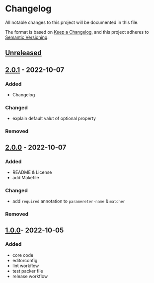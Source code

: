 # Changelog

All notable changes to this project will be documented in this file.

The format is based on [Keep a Changelog](https://keepachangelog.com/en/1.0.0/),
and this project adheres to [Semantic Versioning](https://semver.org/spec/v2.0.0.html).

## [Unreleased]

## [2.0.1] - 2022-10-07

### Added

- Changelog

### Changed

- explain default valut of optional property

### Removed

## [2.0.0] - 2022-10-07

### Added

- README & License
- add Makefile

### Changed

- add `required` annotation to `paramereter-name` & `matcher`

### Removed

## [1.0.0]- 2022-10-05

### Added

- core code
- editorconfig
- lint workflow
- test packer file
- release workflow

[unreleased]: https://github.com/cloudcore-tu/packer-plugin-artifactidvault/compare/v2.0.1...HEAD
[2.0.1]: https://github.com/cloudcore-tu/packer-plugin-artifactidvault/compare/v2.0.0...v2.0.1
[2.0.0]: https://github.com/cloudcore-tu/packer-plugin-artifactidvault/compare/v1.0.0...v2.0.0
[1.0.0]: https://github.com/cloudcore-tu/packer-plugin-artifactidvault/releases/tag/v1.0.0
